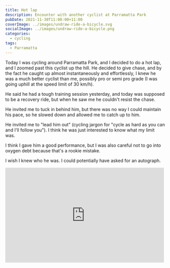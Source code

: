 ```yaml
---
title: Hot lap
description: Encounter with another cyclist at Parramatta Park
pubDate: 2021-11-30T11:00:00+11:00
coverImage: ../images/undraw-ride-a-bicycle.svg
socialImage: ../images/undraw-ride-a-bicycle.png
categories:
  - cycling
tags:
  - Parramatta
---
```


Today I was cycling around Parramatta Park, and I decided to do a hot lap, and I zoomed past this cyclist up the hill. He decided to give chase, and by the fact he caught up almost instantaneously and effortlessly, I knew he was a much better cyclist than me, possibly pro or semi pro grade (I was going uphill at the speed limit of 30 km/h).

He said he had a tough training session yesterday, and today was supposed to be a recovery ride, but when he saw me he couldn't resist the chase.

He invited me to tuck in behind him, but there was no way I could maintain his pace, so he slowed down and allowed me to catch up to him.

He invited me to "lead him out" (cycling jargon for "cycle as hard as you can and I'll follow you"). I think he was just interested to know what my limit was.

I think I gave him a good performance, but I was also careful not to go into oxygen debt because that's a rookie mistake.

I wish I knew who he was. I could potentially have asked for an autograph.

<iframe src="https://www.facebook.com/plugins/post.php?href=https%3A%2F%2Fwww.facebook.com%2Fchris1.tham%2Fposts%2Fpfbid0SQ4fgZPS6swMVJxrqY92jQ57JpsS33doqC87FxPesSFdDYxKswkkjnRcpLYz22sVl&show_text=true&width=500" width="500" height="298" style="border:none;overflow:hidden" scrolling="no" frameborder="0" allowfullscreen="true" allow="autoplay; clipboard-write; encrypted-media; picture-in-picture; web-share"></iframe>
